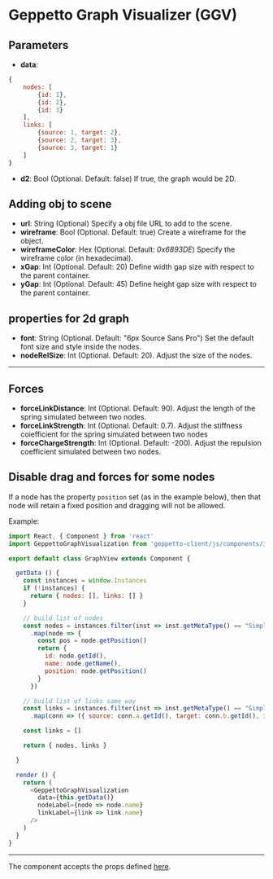 # Geppetto Graph Visualizer (GGV)

## Parameters

- **data**:

```javascript
{
    nodes: [
        {id: 1},
        {id: 2},
        {id: 3}
    ],
    links: [
        {source: 1, target: 2},
        {source: 2, target: 3},
        {source: 3, target: 1}
    ]
}
```

- **d2**: Bool (Optional. Default: false)
    If true, the graph would be 2D.

## Adding obj to scene

- **url**: String (Optional)
    Specify a obj file URL to add to the scene.
- **wireframe**: Bool (Optional. Default: true)
    Create a wireframe for the object.
- **wireframeColor**: Hex (Optional. Default: *0x6893DE*)
    Specify the wireframe color (in hexadecimal).
- **xGap**: Int (Optional. Default: 20)
    Define width gap size with respect to the parent container.
- **yGap**: Int (Optional. Default: 45)
    Define height gap size with respect to the parent container.

## properties for 2d graph

- **font**: String (Optional. Default: "6px Source Sans Pro")
    Set the default font size and style inside the nodes.
- **nodeRelSize**: Int (Optional. Default: 20).
    Adjust the size of the nodes.

---

## Forces

- **forceLinkDistance**: Int (Optional. Default: 90).
    Adjust the length of the spring simulated between two nodes.
- **forceLinkStrength**: Int (Optional. Default: 0.7).
    Adjust the stiffness coiefficient for the spring simulated between two nodes
- **forceChargeStrength**: Int (Optional. Default: -200).
    Adjust the repulsion coefficient simulated between two nodes.

## Disable drag and forces for some nodes

If a node has the property `position` set (as in the example below), then that node will retain a fixed position and dragging will not be allowed.

Example:

```javascript
import React, { Component } from 'react'
import GeppettoGraphVisualization from 'geppetto-client/js/components/interface/graph-visualization/Graph'

export default class GraphView extends Component {

  getData () {
    const instances = window.Instances
    if (!instances) {
      return { nodes: [], links: [] }
    }

    // build list of nodes
    const nodes = instances.filter(inst => inst.getMetaType() == "SimpleInstance" && inst.getType().getName() == "BrainRegion")
      .map(node => {
        const pos = node.getPosition()
        return {
          id: node.getId(),
          name: node.getName(),
          position: node.getPosition()
        }
      })

    // build list of links same way
    const links = instances.filter(inst => inst.getMetaType() == "SimpleConnectionInstance")
      .map(conn => ({ source: conn.a.getId(), target: conn.b.getId(), id: conn.getId(), name: conn.getName() }))

    const links = []

    return { nodes, links }

  }

  render () {
    return (
      <GeppettoGraphVisualization
        data={this.getData()}
        nodeLabel={node => node.name}
        linkLabel={link => link.name}
      />
    )
  }
}
```

---

The component accepts the props defined [here](https://github.com/vasturiano/react-force-graph/blob/master/README.md).
